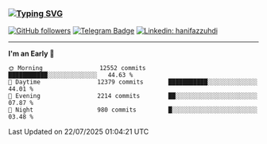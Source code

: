 ### [![Typing SVG](https://readme-typing-svg.herokuapp.com?font=lato&size=22&lines=Hi+There+👋)](https://git.io/typing-svg) 

[![GitHub followers](https://img.shields.io/github/followers/hanifazzuhdi?label=Follow&style=social)](https://github.com/hanifazzuhdi/?tab=follow) 
[![Telegram Badge](https://img.shields.io/badge/-hanif0198-blue?style=social&logo=telegram&link=https://www.t.me/hanif0198/)](https://www.t.me/hanif0198/) 
[![Linkedin: hanifazzuhdi](https://img.shields.io/badge/-hanifazzuhdi-blue?style=flat-square&logo=Linkedin&logoColor=white&link=https://www.linkedin.com/in/hanif-az-zuhdi-69688019b/)](https://www.linkedin.com/in/hanif-az-zuhdi-69688019b/) 

<hr/>

<!--START_SECTION:waka-->
**I'm an Early 🐤** 

```text
🌞 Morning                12552 commits       ███████████░░░░░░░░░░░░░░   44.63 % 
🌆 Daytime                12379 commits       ███████████░░░░░░░░░░░░░░   44.01 % 
🌃 Evening                2214 commits        ██░░░░░░░░░░░░░░░░░░░░░░░   07.87 % 
🌙 Night                  980 commits         █░░░░░░░░░░░░░░░░░░░░░░░░   03.48 % 
```



 Last Updated on 22/07/2025 01:04:21 UTC
<!--END_SECTION:waka-->
